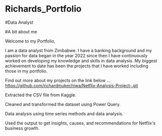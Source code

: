 # Richards_Portfolio

#Data Analyst

#A bit about me

Welcome to my Portfolio, 

I am a data analyst from Zimbabwe. I have a banking background and my passion for  data began  in the year 2022 since then I have continuously worked on  developing my knowledge and skills  in data analysis. My biggest achievement to date has been the projects that I have worked including those in my portfolio.

Find out more about my projects on the link below ...
https://github.com/richardmukechiwa/Netflix-Analysis-Project-.git

Extracted the CSV file from Kaggle.

Cleaned and transformed the dataset using Power Query.

Data analysis using time series methods and data analysis.

Used the output to get insights, causes, and recommendations for Netflix's business growth.

																			

